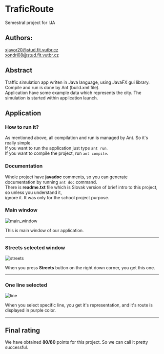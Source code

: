 # TraficRoute
Semestral project for IJA

## Authors: 
xjavor20@stud.fit.vutbr.cz  
xondri08@stud.fit.vutbr.cz

## Abstract
Traffic simulation app writen in Java language, using JavaFX gui library. Compile and run is done by Ant (build.xml file).  
Application have some example data which represents the city. The simulation is started within application launch.

## Application
### How to run it?
As mentioned above, all compilation and run is managed by Ant. So it's really simple.  
If you want to run the application just type ``ant run``.  
If you want to compile the project, run ``ant compile``.  

### Documentation
Whole project have __javadoc__ comments, so you can generate documentation by running ``ant doc`` command.  
There is __readme.txt__ file which is Slovak version of brief intro to this project, so unless you understand it,  
ignore it. It was only for the school project purpose.  

### Main window

![main_window](https://user-images.githubusercontent.com/52954689/82797026-c6641a00-9e76-11ea-8d30-36171271b1a1.png)

This is main window of our application.

---

### Streets selected window

![streets](https://user-images.githubusercontent.com/52954689/82797325-34a8dc80-9e77-11ea-844c-290dd2f5820e.png)

When you press __Streets__ button on the right down corner, you get this one.

---

### One line selected

![line](https://user-images.githubusercontent.com/52954689/82797467-6752d500-9e77-11ea-8f9b-fe4f8fde6948.png)

When you select specific line, you get it's representation, and it's route is displayed in purple color.

---

## Final rating
We have obtained __80/80__ points for this project. So we can call it pretty successful.
